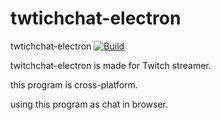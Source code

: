 # twtichchat-electron
twtichchat-electron
[![Build](https://github.com/fabyday/twtichchat-electron/actions/workflows/build.yaml/badge.svg)](https://github.com/fabyday/twtichchat-electron/actions/workflows/build.yaml)



twitchchat-electron is made for Twitch streamer.

this program is cross-platform.


using this program as chat in browser.


